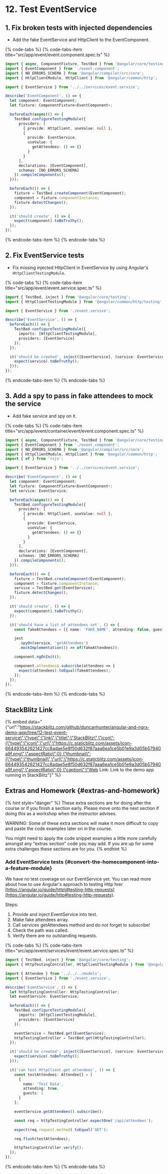 # 12. Test EventService

## 1. Fix broken tests with injected dependencies

* Add the fake EventService and HttpClient to the EventComponent.

{% code-tabs %}
{% code-tabs-item title="src/app/event/event.component.spec.ts" %}
```typescript
import { async, ComponentFixture, TestBed } from '@angular/core/testing';
import { EventComponent } from './event.component';
import { NO_ERRORS_SCHEMA } from '@angular/compiler/src/core';
import { HttpClientModule, HttpClient } from '@angular/common/http';

import { EventService } from '../../services/event.service';

describe('EventComponent', () => {
  let component: EventComponent;
  let fixture: ComponentFixture<EventComponent>;

  beforeEach(async(() => {
    TestBed.configureTestingModule({
      providers: [
        { provide: HttpClient, useValue: null },
        {
          provide: EventService,
          useValue: {
            getAttendees: () => {}
          }
        }
      ],
      declarations: [EventComponent],
      schemas: [NO_ERRORS_SCHEMA]
    }).compileComponents();
  }));

  beforeEach(() => {
    fixture = TestBed.createComponent(EventComponent);
    component = fixture.componentInstance;
    fixture.detectChanges();
  });

  it('should create', () => {
    expect(component).toBeTruthy();
  });
});
```
{% endcode-tabs-item %}
{% endcode-tabs %}

## 2. Fix EventService tests

* Fix missing injected HttpClient in EventService by using Angular's `HttpClientTestingModule`.

{% code-tabs %}
{% code-tabs-item title="src/app/event/event.service.spec.ts" %}
```typescript
import { TestBed, inject } from '@angular/core/testing';
import { HttpClientTestingModule } from '@angular/common/http/testing';

import { EventService } from './event.service';

describe('EventService', () => {
  beforeEach(() => {
    TestBed.configureTestingModule({
      imports: [HttpClientTestingModule],
      providers: [EventService]
    });
  });

  it('should be created', inject([EventService], (service: EventService) => {
    expect(service).toBeTruthy();
  }));
});
```
{% endcode-tabs-item %}
{% endcode-tabs %}

## 3. Add a spy to pass in fake  attendees to mock the service

* Add fake service and spy on it.

{% code-tabs %}
{% code-tabs-item title="src/app/event/container/event/event.component.spec.ts" %}
```typescript
import { async, ComponentFixture, TestBed } from '@angular/core/testing';
import { EventComponent } from './event.component';
import { NO_ERRORS_SCHEMA } from '@angular/compiler/src/core';
import { HttpClientModule, HttpClient } from '@angular/common/http';
import { of } from 'rxjs';

import { EventService } from '../../services/event.service';

describe('EventComponent', () => {
  let component: EventComponent;
  let fixture: ComponentFixture<EventComponent>;
  let service: EventService;

  beforeEach(async(() => {
    TestBed.configureTestingModule({
      providers: [
        { provide: HttpClient, useValue: null },
        {
          provide: EventService,
          useValue: {
            getAttendees: () => {}
          }
        }
      ],
      declarations: [EventComponent],
      schemas: [NO_ERRORS_SCHEMA]
    }).compileComponents();
  }));

  beforeEach(() => {
    fixture = TestBed.createComponent(EventComponent);
    component = fixture.componentInstance;
    service = TestBed.get(EventService);
    fixture.detectChanges();
  });

  it('should create', () => {
    expect(component).toBeTruthy();
  });

  it('should have a list of attendees set', () => {
    const fakeAttendees = [{ name: 'FAKE_NAME', attending: false, guests: 0 }];

    jest
      .spyOn(service, 'getAttendees')
      .mockImplementation(() => of(fakeAttendees));

    component.ngOnInit();

    component.attendees$.subscribe(attendees => {
      expect(attendees).toEqual(fakeAttendees);
    });
  });
});
```
{% endcode-tabs-item %}
{% endcode-tabs %}

## StackBlitz Link

{% embed data="{\"url\":\"https://stackblitz.com/github/duncanhunter/angular-and-ngrx-demo-app/tree/12-test-event-service\",\"type\":\"link\",\"title\":\"StackBlitz\",\"icon\":{\"type\":\"icon\",\"url\":\"https://c.staticblitz.com/assets/icon-664493542621427cc8adae5e8f50d632f87aaa6ea1ce5b01e9a3d05b57940a9f.png\",\"aspectRatio\":0},\"thumbnail\":{\"type\":\"thumbnail\",\"url\":\"https://c.staticblitz.com/assets/icon-664493542621427cc8adae5e8f50d632f87aaa6ea1ce5b01e9a3d05b57940a9f.png\",\"aspectRatio\":0},\"caption\":\"Web Link: Link to the demo app running in StackBlitz\"}" %}



## Extras and Homework {#extras-and-homework}

{% hint style="danger" %}
These extra sections are for doing after the course or if you finish a section early. Please move onto the next section if doing this as a workshop when the instructor advises.

WARNING: Some of these extra sections will make it more difficult to copy and paste the code examples later on in the course.

You might need to apply the code snippet examples a little more carefully amongst any "extras section" code you may add. If you are up for some extra challenges these sections are for you.
{% endhint %}

### Add EventService tests {#convert-the-homecomponent-into-a-feature-module}

We have no test coverage on our EventService yet. You can read more about how to use Angular's approach to testing Http hrer [https://angular.io/guide/http\#testing-http-requests](https://angular.io/guide/http#testing-http-requests).

Steps:

1. Provide and inject EventService into test.
2. Make fake attendees array.
3. Call services getAttendees method and do not forget to subscribe!
4. Check the path was called.
5. Verify there are no outstanding requests.

{% code-tabs %}
{% code-tabs-item title="src/app/event/services/event/event.service.spec.ts" %}
```typescript
import { TestBed, inject } from '@angular/core/testing';
import { HttpTestingController, HttpClientTestingModule } from '@angular/common/http/testing';

import { Attendee } from '../../../models';
import { EventService } from './event.service';

describe('EventService', () => {
  let httpTestingController: HttpTestingController;
  let eventService: EventService;

  beforeEach(() => {
    TestBed.configureTestingModule({
      imports: [HttpClientTestingModule],
      providers: [EventService]
    });

    eventService = TestBed.get(EventService);
    httpTestingController = TestBed.get(HttpTestingController);
  });

  it('should be created', inject([EventService], (service: EventService) => {
    expect(service).toBeTruthy();
  }));

  it('can test HttpClient.get attendees', () => {
    const testAttendees: Attendee[] = [
      {
        name: 'Test Data',
        attending: true,
        guests: 1
      }
    ];

    eventService.getAttendees().subscribe();

    const req = httpTestingController.expectOne('/api/attendees');

    expect(req.request.method).toEqual('GET');

    req.flush(testAttendees);

    httpTestingController.verify();
  });
});

```
{% endcode-tabs-item %}
{% endcode-tabs %}

